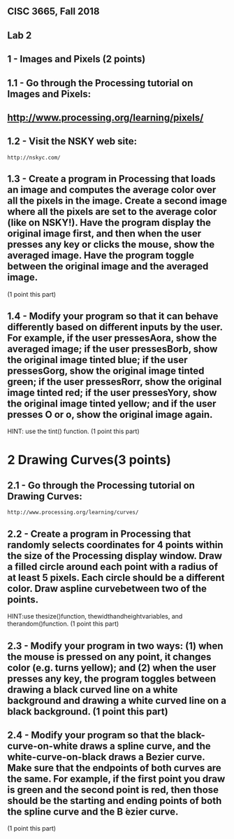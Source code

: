## CISC 3665, Fall 2018

## Lab 2

## 1 - Images and Pixels (2 points)

## 1.1 - Go through the Processing tutorial on Images and Pixels:
## http://www.processing.org/learning/pixels/

## 1.2 - Visit the NSKY web site:
```
http://nskyc.com/
```

## 1.3 - Create a program in Processing that loads an image and computes the average color over all the pixels in the image. Create a second image where all the pixels are set to the average color (like on NSKY!). Have the program display the original image first, and then when the user presses any key or clicks the mouse, show the averaged image. Have the program toggle between the original image and the averaged image. 
(1 point this part)

## 1.4 - Modify your program so that it can behave differently based on different inputs by the user. For example, if the user pressesAora, show the averaged image; if the user pressesBorb, show the original image tinted blue; if the user pressesGorg, show the original image tinted green; if the user pressesRorr, show the original image tinted red; if the user pressesYory, show the original image tinted yellow; and if the user presses O or o, show the original image again. 
HINT: use the tint() function. (1 point this part)

# 2 Drawing Curves(3 points)
## 2.1 - Go through the Processing tutorial on Drawing Curves:
```
http://www.processing.org/learning/curves/
```
## 2.2 - Create a program in Processing that randomly selects coordinates for 4 points within the size of the Processing display window. Draw a filled circle around each point with a radius of at least 5 pixels. Each circle should be a different color. Draw aspline curvebetween two of the points.
HINT:use thesize()function, thewidthandheightvariables, and therandom()function. (1 point this part)

## 2.3 - Modify your program in two ways: (1) when the mouse is pressed on any point, it changes color (e.g. turns yellow); and (2) when the user presses any key, the program toggles between drawing a black curved line on a white background and drawing a white curved line on a black background. (1 point this part)

## 2.4 - Modify your program so that the black-curve-on-white draws a spline curve, and the white-curve-on-black draws a Bezier curve. Make sure that the endpoints of both curves are the same. For example, if the first point you draw is green and the second point is red, then those should be the starting and ending points of both the spline curve and the B ́ezier curve.
(1 point this part)
